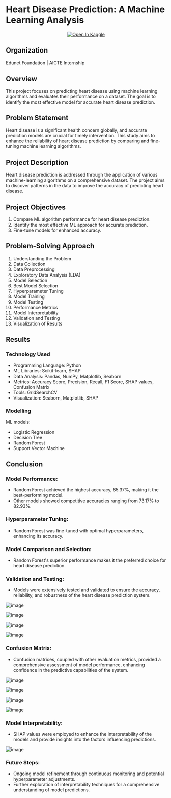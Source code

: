 # Heart Disease Prediction: A Machine Learning Analysis

<div align="center">
<a target="_blank" href="https://www.kaggle.com/code/jitkumarnaskar/heart-disease-prediction">
  <img src="https://www.kaggle.com/static/images/open-in-kaggle.svg" alt="Open In Kaggle"/>
</a>
</div>

## Organization

Edunet Foundation | AICTE Internship

## Overview

This project focuses on predicting heart disease using machine learning algorithms and evaluates their performance on a dataset. The goal is to identify the most effective model for accurate heart disease prediction.

## Problem Statement

Heart disease is a significant health concern globally, and accurate prediction models are crucial for timely intervention. This study aims to enhance the reliability of heart disease prediction by comparing and fine-tuning machine learning algorithms.

## Project Description

Heart disease prediction is addressed through the application of various machine-learning algorithms on a comprehensive dataset. The project aims to discover patterns in the data to improve the accuracy of predicting heart disease.

## Project Objectives

1. Compare ML algorithm performance for heart disease prediction.
2. Identify the most effective ML approach for accurate prediction.
3. Fine-tune models for enhanced accuracy.

## Problem-Solving Approach

1. Understanding the Problem
2. Data Collection
3. Data Preprocessing
4. Exploratory Data Analysis (EDA)
5. Model Selection
6. Best Model Selection
7. Hyperparameter Tuning
8. Model Training
9. Model Testing
10. Performance Metrics
11. Model Interpretability
12. Validation and Testing
13. Visualization of Results

## Results

### Technology Used

- Programming Language: Python
- ML Libraries: Scikit-learn, SHAP
- Data Analysis: Pandas, NumPy, Matplotlib, Seaborn
- Metrics: Accuracy Score, Precision, Recall, F1 Score, SHAP values, Confusion Matrix
- Tools: GridSearchCV
- Visualization: Seaborn, Matplotlib, SHAP

### Modelling

ML models:

- Logistic Regression
- Decision Tree
- Random Forest
- Support Vector Machine

## Conclusion

### Model Performance:

- Random Forest achieved the highest accuracy, 85.37%, making it the best-performing model.
- Other models showed competitive accuracies ranging from 73.17% to 82.93%.

### Hyperparameter Tuning:

- Random Forest was fine-tuned with optimal hyperparameters, enhancing its accuracy.

### Model Comparison and Selection:

- Random Forest's superior performance makes it the preferred choice for heart disease prediction.

### Validation and Testing:

- Models were extensively tested and validated to ensure the accuracy, reliability, and robustness of the heart disease prediction system.

![image](https://github.com/JitKrNaskar/Heart-Disease-Prediction/assets/86208809/71e12091-b8c0-4a15-834e-fbcc2b75e485)

![image](https://github.com/JitKrNaskar/Heart-Disease-Prediction/assets/86208809/be3c71aa-1fb7-411d-acd1-a8bf5dc66825)

![image](https://github.com/JitKrNaskar/Heart-Disease-Prediction/assets/86208809/1510734e-a7cc-46b0-85c2-93169fc1b66e)

![image](https://github.com/JitKrNaskar/Heart-Disease-Prediction/assets/86208809/32722ab8-0e73-4584-abba-d3fcd8003d66)

### Confusion Matrix:

- Confusion matrices, coupled with other evaluation metrics, provided a comprehensive assessment of model performance, enhancing confidence in the predictive capabilities of the system.

![image](https://github.com/JitKrNaskar/Heart-Disease-Prediction/assets/86208809/272fbbb0-e77a-47e7-823d-17bde71eaaa1)

![image](https://github.com/JitKrNaskar/Heart-Disease-Prediction/assets/86208809/4149ff88-3519-4a14-b255-a1be737c8a0a)

![image](https://github.com/JitKrNaskar/Heart-Disease-Prediction/assets/86208809/64792fa1-6792-4ab4-9a5b-29961d7c3619)

![image](https://github.com/JitKrNaskar/Heart-Disease-Prediction/assets/86208809/5d522575-4c1d-48d4-8fe7-e62f49c3f8ba)

### Model Interpretability:

- SHAP values were employed to enhance the interpretability of the models and provide insights into the factors influencing predictions.

![image](https://github.com/JitKrNaskar/Heart-Disease-Prediction/assets/86208809/f972e56c-0642-4af5-b3e4-0d3d7ebca6d8)

### Future Steps:

- Ongoing model refinement through continuous monitoring and potential hyperparameter adjustments.
- Further exploration of interpretability techniques for a comprehensive understanding of model predictions.
